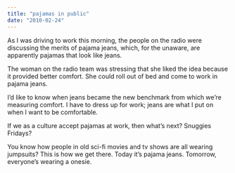 ```yaml
---
title: "pajamas in public"
date: "2010-02-24"
---
```


As I was driving to work this morning, the people on the radio were discussing the merits of pajama jeans, which, for the unaware, are apparently pajamas that look like jeans.

The woman on the radio team was stressing that she liked the idea because it provided better comfort. She could roll out of bed and come to work in pajama jeans.

I’d like to know when jeans became the new benchmark from which we’re measuring comfort. I have to dress up for work; jeans are what I put on when I want to be comfortable.

If we as a culture accept pajamas at work, then what’s next? Snuggies Fridays?

You know how people in old sci-fi movies and tv shows are all wearing jumpsuits? This is how we get there. Today it’s pajama jeans. Tomorrow, everyone’s wearing a onesie.
